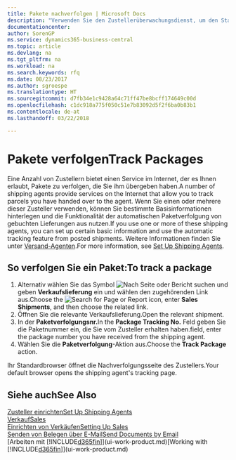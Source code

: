 ```yaml
---
title: Pakete nachverfolgen | Microsoft Docs
description: "Verwenden Sie den Zustellerüberwachungsdienst, um den Status einer Lieferung anzuzeigen."
documentationcenter: 
author: SorenGP
ms.service: dynamics365-business-central
ms.topic: article
ms.devlang: na
ms.tgt_pltfrm: na
ms.workload: na
ms.search.keywords: rfq
ms.date: 08/23/2017
ms.author: sgroespe
ms.translationtype: HT
ms.sourcegitcommit: d7fb34e1c9428a64c71ff47be8bcff174649c00d
ms.openlocfilehash: c1dc918a775f050c51e7b83092d5f2f6ba0b83b1
ms.contentlocale: de-at
ms.lasthandoff: 03/22/2018

---
```

# <a name="track-packages"></a><span data-ttu-id="f3361-103">Pakete verfolgen</span><span class="sxs-lookup"><span data-stu-id="f3361-103">Track Packages</span></span>
<span data-ttu-id="f3361-104">Eine Anzahl von Zustellern bietet einen Service im Internet, der es Ihnen erlaubt, Pakete zu verfolgen, die Sie ihm übergeben haben.</span><span class="sxs-lookup"><span data-stu-id="f3361-104">A number of shipping agents provide services on the Internet that allow you to track parcels you have handed over to the agent.</span></span> <span data-ttu-id="f3361-105">Wenn Sie einen oder mehrere dieser Zusteller verwenden, können Sie bestimmte Basisinformationen hinterlegen und die Funktionalität der automatischen Paketverfolgung von gebuchten Lieferungen aus nutzen.</span><span class="sxs-lookup"><span data-stu-id="f3361-105">If you use one or more of these shipping agents, you can set up certain basic information and use the automatic tracking feature from posted shipments.</span></span> <span data-ttu-id="f3361-106">Weitere Informationen finden Sie unter [Versand-Agenten](sales-how-to-set-up-shipping-agents.md).</span><span class="sxs-lookup"><span data-stu-id="f3361-106">For more information, see [Set Up Shipping Agents](sales-how-to-set-up-shipping-agents.md).</span></span>

## <a name="to-track-a-package"></a><span data-ttu-id="f3361-107">So verfolgen Sie ein Paket:</span><span class="sxs-lookup"><span data-stu-id="f3361-107">To track a package</span></span>
1. <span data-ttu-id="f3361-108">Alternativ wählen Sie das Symbol ![Nach Seite oder Bericht suchen](media/ui-search/search_small.png "Nach Seite oder Bericht suchen") und geben **Verkaufslieferung** ein und wählen den zugehörenden Link aus.</span><span class="sxs-lookup"><span data-stu-id="f3361-108">Choose the ![Search for Page or Report](media/ui-search/search_small.png "Search for Page or Report icon") icon, enter **Sales Shipments**, and then choose the related link.</span></span>
2. <span data-ttu-id="f3361-109">Öffnen Sie die relevante Verkaufslieferung.</span><span class="sxs-lookup"><span data-stu-id="f3361-109">Open the relevant shipment.</span></span>
3. <span data-ttu-id="f3361-110">In der **Paketverfolgungsnr.**</span><span class="sxs-lookup"><span data-stu-id="f3361-110">In the **Package Tracking No.**</span></span> <span data-ttu-id="f3361-111">Feld geben Sie die Paketnummer ein, die Sie vom Zusteller erhalten haben.</span><span class="sxs-lookup"><span data-stu-id="f3361-111">field, enter the package number you have received from the shipping agent.</span></span>
4. <span data-ttu-id="f3361-112">Wählen Sie die **Paketverfolgung**-Aktion aus.</span><span class="sxs-lookup"><span data-stu-id="f3361-112">Choose the **Track Package** action.</span></span>

<span data-ttu-id="f3361-113">Ihr Standardbrowser öffnet die Nachverfolgungsseite des Zustellers.</span><span class="sxs-lookup"><span data-stu-id="f3361-113">Your default browser opens the shipping agent's tracking page.</span></span>

## <a name="see-also"></a><span data-ttu-id="f3361-114">Siehe auch</span><span class="sxs-lookup"><span data-stu-id="f3361-114">See Also</span></span>
[<span data-ttu-id="f3361-115">Zusteller einrichten</span><span class="sxs-lookup"><span data-stu-id="f3361-115">Set Up Shipping Agents</span></span>](sales-how-to-set-up-shipping-agents.md)  
[<span data-ttu-id="f3361-116">Verkauf</span><span class="sxs-lookup"><span data-stu-id="f3361-116">Sales</span></span>](sales-manage-sales.md)  
[<span data-ttu-id="f3361-117">Einrichten von Verkäufen</span><span class="sxs-lookup"><span data-stu-id="f3361-117">Setting Up Sales</span></span>](sales-setup-sales.md)  
[<span data-ttu-id="f3361-118">Senden von Belegen über E-Mail</span><span class="sxs-lookup"><span data-stu-id="f3361-118">Send Documents by Email</span></span>](ui-how-send-documents-email.md)  
<span data-ttu-id="f3361-119">[Arbeiten mit [!INCLUDE[d365fin](includes/d365fin_md.md)]](ui-work-product.md)</span><span class="sxs-lookup"><span data-stu-id="f3361-119">[Working with [!INCLUDE[d365fin](includes/d365fin_md.md)]](ui-work-product.md)</span></span>

